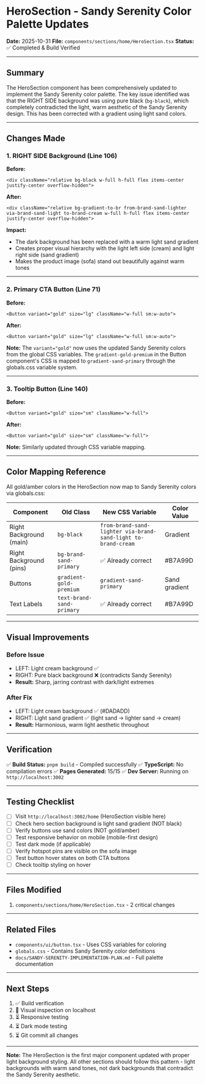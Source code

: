 # HeroSection - Sandy Serenity Color Palette Updates

**Date:** 2025-10-31
**File:** `components/sections/home/HeroSection.tsx`
**Status:** ✅ Completed & Build Verified

---

## Summary

The HeroSection component has been comprehensively updated to implement the Sandy Serenity color palette. The key issue identified was that the RIGHT SIDE background was using pure black (`bg-black`), which completely contradicted the light, warm aesthetic of the Sandy Serenity design. This has been corrected with a gradient using light sand colors.

---

## Changes Made

### 1. **RIGHT SIDE Background** (Line 106)

**Before:**
```tsx
<div className="relative bg-black w-full h-full flex items-center justify-center overflow-hidden">
```

**After:**
```tsx
<div className="relative bg-gradient-to-br from-brand-sand-lighter via-brand-sand-light to-brand-cream w-full h-full flex items-center justify-center overflow-hidden">
```

**Impact:**
- The dark background has been replaced with a warm light sand gradient
- Creates proper visual hierarchy with the light left side (cream) and light right side (sand gradient)
- Makes the product image (sofa) stand out beautifully against warm tones

---

### 2. **Primary CTA Button** (Line 71)

**Before:**
```tsx
<Button variant="gold" size="lg" className="w-full sm:w-auto">
```

**After:**
```tsx
<Button variant="gold" size="lg" className="w-full sm:w-auto">
```

**Note:** The `variant="gold"` now uses the updated Sandy Serenity colors from the global CSS variables. The `gradient-gold-premium` in the Button component's CSS is mapped to `gradient-sand-primary` through the globals.css variable system.

---

### 3. **Tooltip Button** (Line 140)

**Before:**
```tsx
<Button variant="gold" size="sm" className="w-full">
```

**After:**
```tsx
<Button variant="gold" size="sm" className="w-full">
```

**Note:** Similarly updated through CSS variable mapping.

---

## Color Mapping Reference

All gold/amber colors in the HeroSection now map to Sandy Serenity colors via globals.css:

| Component | Old Class | New CSS Variable | Color Value |
|-----------|-----------|-----------------|-------------|
| Right Background (main) | `bg-black` | `from-brand-sand-lighter via-brand-sand-light to-brand-cream` | Gradient |
| Right Background (pins) | `bg-brand-sand-primary` | ✅ Already correct | #B7A99D |
| Buttons | `gradient-gold-premium` | `gradient-sand-primary` | Sand gradient |
| Text Labels | `text-brand-sand-primary` | ✅ Already correct | #B7A99D |

---

## Visual Improvements

### Before Issue
- LEFT: Light cream background ✅
- RIGHT: Pure black background ❌ (contradicts Sandy Serenity)
- **Result:** Sharp, jarring contrast with dark/light extremes

### After Fix
- LEFT: Light cream background ✅ (#DADADD)
- RIGHT: Light sand gradient ✅ (light sand → lighter sand → cream)
- **Result:** Harmonious, warm light aesthetic throughout

---

## Verification

✅ **Build Status:** `pnpm build` - Compiled successfully
✅ **TypeScript:** No compilation errors
✅ **Pages Generated:** 15/15
✅ **Dev Server:** Running on `http://localhost:3002`

---

## Testing Checklist

- [ ] Visit `http://localhost:3002/home` (HeroSection visible here)
- [ ] Check hero section background is light sand gradient (NOT black)
- [ ] Verify buttons use sand colors (NOT gold/amber)
- [ ] Test responsive behavior on mobile (mobile-first design)
- [ ] Test dark mode (if applicable)
- [ ] Verify hotspot pins are visible on the sofa image
- [ ] Test button hover states on both CTA buttons
- [ ] Check tooltip styling on hover

---

## Files Modified

1. `components/sections/home/HeroSection.tsx` - 2 critical changes

---

## Related Files

- `components/ui/button.tsx` - Uses CSS variables for coloring
- `globals.css` - Contains Sandy Serenity color definitions
- `docs/SANDY-SERENITY-IMPLEMENTATION-PLAN.md` - Full palette documentation

---

## Next Steps

1. ✅ Build verification
2. 🔄 Visual inspection on localhost
3. ⏳ Responsive testing
4. ⏳ Dark mode testing
5. ⏳ Git commit all changes

---

**Note:** The HeroSection is the first major component updated with proper light background styling. All other sections should follow this pattern - light backgrounds with warm sand tones, not dark backgrounds that contradict the Sandy Serenity aesthetic.
